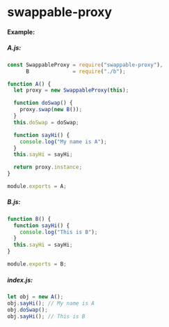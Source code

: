 # swappable-proxy

#### Example:

##### A.js:
```javascript
const SwappableProxy = require("swappable-proxy"),
      B              = require("./b");

function A() {
  let proxy = new SwappableProxy(this);

  function doSwap() {
    proxy.swap(new B());
  }
  this.doSwap = doSwap;

  function sayHi() {
    console.log("My name is A");
  }
  this.sayHi = sayHi;

  return proxy.instance;
}

module.exports = A;
```

##### B.js:
```javascript
function B() {
  function sayHi() {
    console.log("This is B");
  }
  this.sayHi = sayHi;
}

module.exports = B;
```

##### index.js:
```javascript
let obj = new A();
obj.sayHi(); // My name is A
obj.doSwap();
obj.sayHi(); // This is B
```